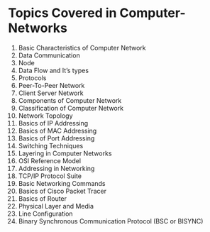 # Topics Covered in Computer-Networks

1. Basic Characteristics of Computer Network
2. Data Communication
3. Node
4. Data Flow and It’s types
5. Protocols
6. Peer-To-Peer Network
7. Client Server Network
8. Components of Computer Network
9. Classification of Computer Network
10. Network Topology
11. Basics of IP Addressing
12. Basics of MAC Addressing
13.	Basics of Port Addressing
14. Switching Techniques
15.	Layering in Computer Networks
16. OSI Reference Model
17. Addressing in Networking
18. TCP/IP Protocol Suite
19. Basic Networking Commands
20. Basics of Cisco Packet Tracer
21. Basics of Router
22. Physical Layer and Media
23. Line Configuration
24. Binary Synchronous Communication Protocol (BSC or BISYNC)

